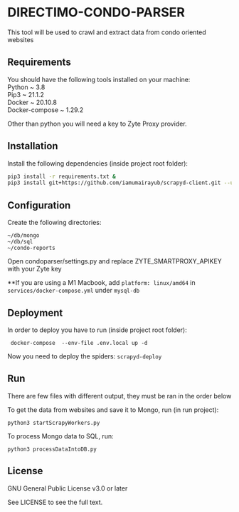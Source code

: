 
# DIRECTIMO-CONDO-PARSER

This tool will be used to crawl and extract data from condo oriented websites

## Requirements
You should have the following tools installed on your machine:  
Python ~ 3.8  
Pip3 ~ 21.1.2  
Docker ~ 20.10.8  
Docker-compose ~ 1.29.2   

Other than python you will need a key to Zyte Proxy provider.

## Installation

Install the following dependencies (inside project root folder):
```sh
pip3 install -r requirements.txt &
pip3 install git+https://github.com/iamumairayub/scrapyd-client.git --upgrade
```




## Configuration

Create the following directories:
```
~/db/mongo
~/db/sql
~/condo-reports
```

Open condoparser/settings.py and replace ZYTE_SMARTPROXY_APIKEY with your Zyte key

**If you are using a M1 Macbook, add ```platform: linux/amd64``` in ```services/docker-compose.yml```  under ```mysql-db```

## Deployment

In order to deploy you have to run (inside project root folder):

``` docker-compose  --env-file .env.local up -d```

Now you need to deploy the spiders:
```scrapyd-deploy```

## Run

There are few files with different output, they must be ran in the order below

To get the data from websites and save it to Mongo, run (in run project): 

```python3 startScrapyWorkers.py```

To process Mongo data to SQL, run:

```python3 processDataIntoDB.py```
## License
GNU General Public License v3.0 or later

See LICENSE to see the full text.